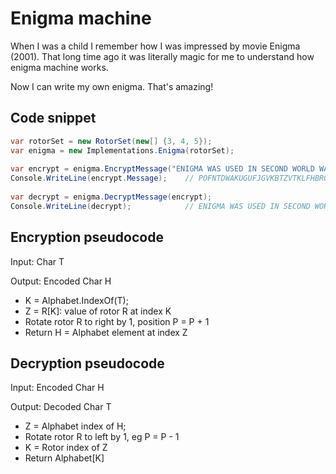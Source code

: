 # Enigma machine

When I was a child I remember how I was impressed by movie Enigma (2001). That long time ago it was literally magic for me to understand how enigma machine works.

Now I can write my own enigma. That's amazing!

## Code snippet

```cs
var rotorSet = new RotorSet(new[] {3, 4, 5});
var enigma = new Implementations.Enigma(rotorSet);
            
var encrypt = enigma.EncryptMessage("ENIGMA WAS USED IN SECOND WORLD WAR");
Console.WriteLine(encrypt.Message);    // POFNTDWAKUGUFJGVKBTZVTKLFHBRGUQDLSY
            
var decrypt = enigma.DecryptMessage(encrypt);
Console.WriteLine(decrypt);            // ENIGMA WAS USED IN SECOND WORLD WAR
```

## Encryption pseudocode

Input: Char T

Output: Encoded Char H

- K = Alphabet.IndexOf(T);
- Z = R[K]: value of rotor R at index K
- Rotate rotor R to right by 1, position P = P + 1
- Return H = Alphabet element at index Z

## Decryption pseudocode

Input: Encoded Char H

Output: Decoded Char T

- Z = Alphabet index of H;
- Rotate rotor R to left by 1, eg P = P - 1
- K = Rotor index of Z
- Return Alphabet[K]

